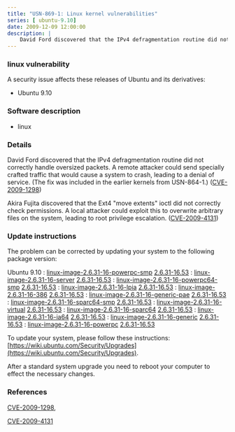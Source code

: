 ```yaml
---
title: "USN-869-1: Linux kernel vulnerabilities"
series: [ ubuntu-9.10]
date: 2009-12-09 12:00:00
description: |
    David Ford discovered that the IPv4 defragmentation routine did not correctly handle oversized packets.  A remote attacker could send specially crafted traffic that would cause a system to crash, leading to a denial of service. (The fix was included in the earlier kernels from USN-864-1.) ([CVE-2009-1298](http://people.ubuntu.com/~ubuntu-security/cve/CVE-2009-1298))
--- 
```

 
### linux vulnerability

A security issue affects these releases of Ubuntu and its derivatives:

* Ubuntu 9.10

### Software description

* linux 

### Details

David Ford discovered that the IPv4 defragmentation routine did not correctly handle oversized packets. A remote attacker could send specially crafted traffic that would cause a system to crash, leading to a denial of service. (The fix was included in the earlier kernels from USN-864-1.) ([CVE-2009-1298](http://people.ubuntu.com/~ubuntu-security/cve/CVE-2009-1298))

Akira Fujita discovered that the Ext4 &quot;move extents&quot; ioctl did not correctly check permissions. A local attacker could exploit this to overwrite arbitrary files on the system, leading to root privilege escalation. ([CVE-2009-4131](http://people.ubuntu.com/~ubuntu-security/cve/CVE-2009-4131)) 

### Update instructions

The problem can be corrected by updating your system to the following package version:

Ubuntu 9.10
 : [linux-image-2.6.31-16-powerpc-smp](https://launchpad.net/ubuntu/+source/linux) <span> [2.6.31-16.53](https://launchpad.net/ubuntu/+source/linux/2.6.31-16.53) </span> 
 : [linux-image-2.6.31-16-server](https://launchpad.net/ubuntu/+source/linux) <span> [2.6.31-16.53](https://launchpad.net/ubuntu/+source/linux/2.6.31-16.53) </span> 
 : [linux-image-2.6.31-16-powerpc64-smp](https://launchpad.net/ubuntu/+source/linux) <span> [2.6.31-16.53](https://launchpad.net/ubuntu/+source/linux/2.6.31-16.53) </span> 
 : [linux-image-2.6.31-16-lpia](https://launchpad.net/ubuntu/+source/linux) <span> [2.6.31-16.53](https://launchpad.net/ubuntu/+source/linux/2.6.31-16.53) </span> 
 : [linux-image-2.6.31-16-386](https://launchpad.net/ubuntu/+source/linux) <span> [2.6.31-16.53](https://launchpad.net/ubuntu/+source/linux/2.6.31-16.53) </span> 
 : [linux-image-2.6.31-16-generic-pae](https://launchpad.net/ubuntu/+source/linux) <span> [2.6.31-16.53](https://launchpad.net/ubuntu/+source/linux/2.6.31-16.53) </span> 
 : [linux-image-2.6.31-16-sparc64-smp](https://launchpad.net/ubuntu/+source/linux) <span> [2.6.31-16.53](https://launchpad.net/ubuntu/+source/linux/2.6.31-16.53) </span> 
 : [linux-image-2.6.31-16-virtual](https://launchpad.net/ubuntu/+source/linux) <span> [2.6.31-16.53](https://launchpad.net/ubuntu/+source/linux/2.6.31-16.53) </span> 
 : [linux-image-2.6.31-16-sparc64](https://launchpad.net/ubuntu/+source/linux) <span> [2.6.31-16.53](https://launchpad.net/ubuntu/+source/linux/2.6.31-16.53) </span> 
 : [linux-image-2.6.31-16-ia64](https://launchpad.net/ubuntu/+source/linux) <span> [2.6.31-16.53](https://launchpad.net/ubuntu/+source/linux/2.6.31-16.53) </span> 
 : [linux-image-2.6.31-16-generic](https://launchpad.net/ubuntu/+source/linux) <span> [2.6.31-16.53](https://launchpad.net/ubuntu/+source/linux/2.6.31-16.53) </span> 
 : [linux-image-2.6.31-16-powerpc](https://launchpad.net/ubuntu/+source/linux) <span> [2.6.31-16.53](https://launchpad.net/ubuntu/+source/linux/2.6.31-16.53) </span> 

To update your system, please follow these instructions: [https://wiki.ubuntu.com/Security/Upgrades](https://wiki.ubuntu.com/Security/Upgrades).

After a standard system upgrade you need to reboot your computer to effect the necessary changes. 

### References

 [CVE-2009-1298](http://people.ubuntu.com/~ubuntu-security/cve/CVE-2009-1298), 

 [CVE-2009-4131](http://people.ubuntu.com/~ubuntu-security/cve/CVE-2009-4131)
 
